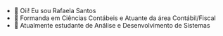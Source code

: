 - 👋 Oii! Eu sou Rafaela Santos
- 💞️ Formanda em Ciências Contábeis e Atuante da área Contábil/Fiscal
- 🌱 Atualmente estudante de Análise e Desenvolvimento de Sistemas


<!---
Santosrafae/Santosrafae is a ✨ special ✨ repository because its `README.md` (this file) appears on your GitHub profile.
You can click the Preview link to take a look at your changes.
--->
